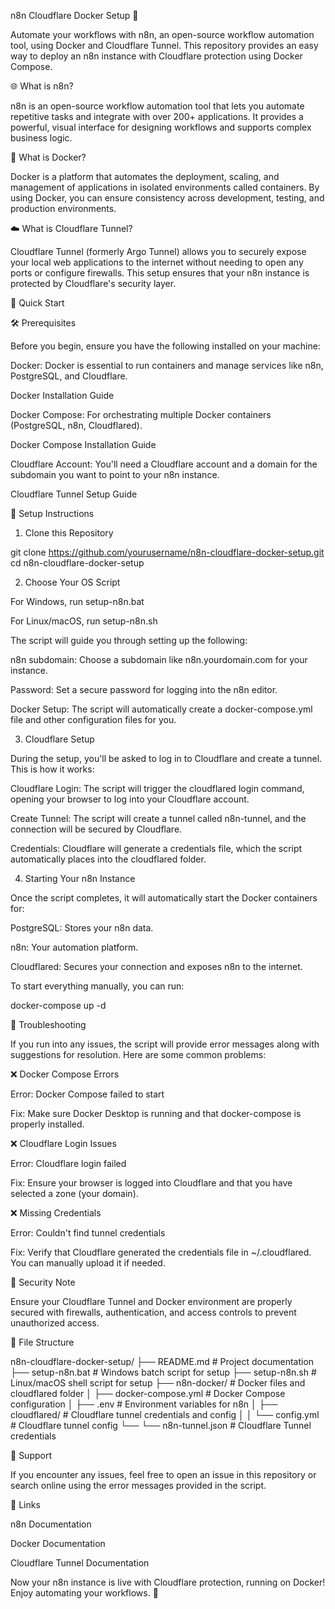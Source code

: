 n8n Cloudflare Docker Setup 🚀

Automate your workflows with n8n, an open-source workflow automation tool, using Docker and Cloudflare Tunnel. This repository provides an easy way to deploy an n8n instance with Cloudflare protection using Docker Compose.

🌐 What is n8n?

n8n is an open-source workflow automation tool that lets you automate repetitive tasks and integrate with over 200+ applications. It provides a powerful, visual interface for designing workflows and supports complex business logic.

🐳 What is Docker?

Docker is a platform that automates the deployment, scaling, and management of applications in isolated environments called containers. By using Docker, you can ensure consistency across development, testing, and production environments.

☁️ What is Cloudflare Tunnel?

Cloudflare Tunnel (formerly Argo Tunnel) allows you to securely expose your local web applications to the internet without needing to open any ports or configure firewalls. This setup ensures that your n8n instance is protected by Cloudflare's security layer.

🚀 Quick Start

🛠 Prerequisites

Before you begin, ensure you have the following installed on your machine:

Docker: Docker is essential to run containers and manage services like n8n, PostgreSQL, and Cloudflare.

Docker Installation Guide

Docker Compose: For orchestrating multiple Docker containers (PostgreSQL, n8n, Cloudflared).

Docker Compose Installation Guide

Cloudflare Account: You'll need a Cloudflare account and a domain for the subdomain you want to point to your n8n instance.

Cloudflare Tunnel Setup Guide

📝 Setup Instructions

1. Clone this Repository

git clone https://github.com/yourusername/n8n-cloudflare-docker-setup.git
cd n8n-cloudflare-docker-setup

2. Choose Your OS Script

For Windows, run setup-n8n.bat

For Linux/macOS, run setup-n8n.sh

The script will guide you through setting up the following:

n8n subdomain: Choose a subdomain like n8n.yourdomain.com for your instance.

Password: Set a secure password for logging into the n8n editor.

Docker Setup: The script will automatically create a docker-compose.yml file and other configuration files for you.

3. Cloudflare Setup

During the setup, you'll be asked to log in to Cloudflare and create a tunnel. This is how it works:

Cloudflare Login: The script will trigger the cloudflared login command, opening your browser to log into your Cloudflare account.

Create Tunnel: The script will create a tunnel called n8n-tunnel, and the connection will be secured by Cloudflare.

Credentials: Cloudflare will generate a credentials file, which the script automatically places into the cloudflared folder.

4. Starting Your n8n Instance

Once the script completes, it will automatically start the Docker containers for:

PostgreSQL: Stores your n8n data.

n8n: Your automation platform.

Cloudflared: Secures your connection and exposes n8n to the internet.

To start everything manually, you can run:

docker-compose up -d

🔧 Troubleshooting

If you run into any issues, the script will provide error messages along with suggestions for resolution. Here are some common problems:

❌ Docker Compose Errors

Error: Docker Compose failed to start

Fix: Make sure Docker Desktop is running and that docker-compose is properly installed.

❌ Cloudflare Login Issues

Error: Cloudflare login failed

Fix: Ensure your browser is logged into Cloudflare and that you have selected a zone (your domain).

❌ Missing Credentials

Error: Couldn't find tunnel credentials

Fix: Verify that Cloudflare generated the credentials file in ~/.cloudflared. You can manually upload it if needed.

🔐 Security Note

Ensure your Cloudflare Tunnel and Docker environment are properly secured with firewalls, authentication, and access controls to prevent unauthorized access.

📜 File Structure

n8n-cloudflare-docker-setup/
├── README.md           # Project documentation
├── setup-n8n.bat       # Windows batch script for setup
├── setup-n8n.sh        # Linux/macOS shell script for setup
├── n8n-docker/         # Docker files and cloudflared folder
│   ├── docker-compose.yml   # Docker Compose configuration
│   ├── .env                 # Environment variables for n8n
│   ├── cloudflared/         # Cloudflare tunnel credentials and config
│   │   └── config.yml       # Cloudflare tunnel config
└── └── n8n-tunnel.json      # Cloudflare Tunnel credentials

💬 Support

If you encounter any issues, feel free to open an issue in this repository or search online using the error messages provided in the script.

🔗 Links

n8n Documentation

Docker Documentation

Cloudflare Tunnel Documentation

Now your n8n instance is live with Cloudflare protection, running on Docker! Enjoy automating your workflows. 🎉

